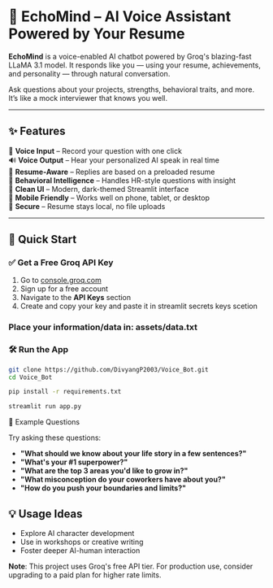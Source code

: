 # 🤖 EchoMind – AI Voice Assistant Powered by Your Resume

**EchoMind** is a voice-enabled AI chatbot powered by Groq's blazing-fast LLaMA 3.1 model. It responds like you — using your resume, achievements, and personality — through natural conversation.

Ask questions about your projects, strengths, behavioral traits, and more. It’s like a mock interviewer that knows you well.

---

## ✨ Features

🎤 **Voice Input** – Record your question with one click  
🔊 **Voice Output** – Hear your personalized AI speak in real time  
🧠 **Resume-Aware** – Replies are based on a preloaded resume  
💬 **Behavioral Intelligence** – Handles HR-style questions with insight  
🎨 **Clean UI** – Modern, dark-themed Streamlit interface  
📱 **Mobile Friendly** – Works well on phone, tablet, or desktop  
🔐 **Secure** – Resume stays local, no file uploads

---

## 🚀 Quick Start

### ✅ Get a Free Groq API Key

1. Go to [console.groq.com](https://console.groq.com)
2. Sign up for a free account
3. Navigate to the **API Keys** section
4. Create and copy your key and paste it in streamlit secrets keys scetion

### Place your information/data in: assets/data.txt

### 🛠 Run the App

```bash
git clone https://github.com/DivyangP2003/Voice_Bot.git
cd Voice_Bot

pip install -r requirements.txt

streamlit run app.py

```
🧠 Example Questions

Try asking these questions:

- **"What should we know about your life story in a few sentences?"**
- **"What's your #1 superpower?"**
- **"What are the top 3 areas you'd like to grow in?"**
- **"What misconception do your coworkers have about you?"**
- **"How do you push your boundaries and limits?"**

## 💡 Usage Ideas

- Explore AI character development
- Use in workshops or creative writing
- Foster deeper AI-human interaction

**Note**: This project uses Groq's free API tier. For production use, consider upgrading to a paid plan for higher rate limits. 

